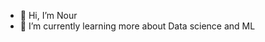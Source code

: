 - 👋 Hi, I’m Nour
- 🌱 I’m currently learning more about Data science and ML



<!---
- 📫 How to reach me: ...
- 😄 Pronouns: ...
- ⚡ Fun fact: ..
NourDoesML/NourDoesML is a ✨ special ✨ repository because its `README.md` (this file) appears on your GitHub profile.
You can click the Preview link to take a look at your changes.
--->
